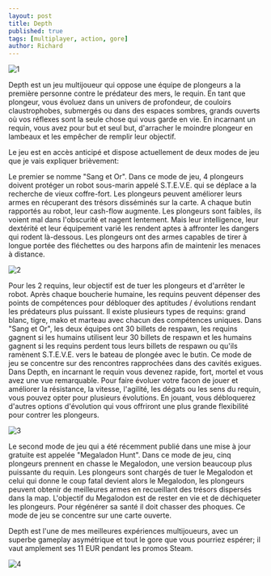 ```yaml
---
layout: post
title: Depth
published: true
tags: [multiplayer, action, gore]
author: Richard
---
```


![1](http://www.depthgame.com/media/concept/Depth_PosterArt_02_Surprised_Diver_POV.jpg)

Depth est un jeu multijoueur qui oppose une &eacute;quipe de plongeurs a la premi&egrave;re personne contre le pr&eacute;dateur des mers, le requin. En tant que plongeur, vous &eacute;voluez dans un univers de profondeur, de couloirs claustrophobes, submerg&eacute;s ou dans des espaces sombres, grands ouverts o&ugrave; vos r&eacute;flexes sont la seule chose qui vous garde en vie. En incarnant un requin, vous avez pour but et seul but, d'arracher le moindre plongeur en lambeaux et les emp&ecirc;cher de remplir leur objectif.

Le jeu est en acc&egrave;s anticip&eacute; et dispose actuellement de deux modes de jeu que je vais expliquer bri&egrave;vement:

Le premier se nomme "Sang et Or". Dans ce mode de jeu, 4 plongeurs doivent prot&eacute;ger un robot sous-marin appel&eacute; S.T.E.V.E. qui se d&eacute;place a la recherche de vieux coffre-fort. Les plongeurs peuvent am&eacute;liorer leurs armes en r&eacute;cuperant des tr&eacute;sors diss&eacute;min&eacute;s sur la carte. A chaque butin rapport&eacute;s au robot, leur cash-flow augmente. Les plongeurs sont faibles, ils voient mal dans l'obscurit&eacute; et nagent lentement. Mais leur intelligence, leur dext&eacute;rit&eacute; et leur &eacute;quipement vari&eacute; les rendent aptes &agrave; affronter les dangers qui rodent l&agrave;-dessous. Les plongeurs ont des armes capables de tirer &agrave; longue port&eacute;e des fl&eacute;chettes ou des harpons afin de maintenir les menaces &agrave; distance.

![2](http://www.depthgame.com/media/concept/Depth_2DArt_KnifeStab.jpg)

Pour les 2 requins, leur objectif est de tuer les plongeurs et d'arr&ecirc;ter le robot. Apr&egrave;s chaque boucherie humaine, les requins peuvent d&eacute;penser des points de comp&eacute;tences pour d&eacute;bloquer des aptitudes / &eacute;volutions rendant les pr&eacute;dateurs plus puissant. Il existe plusieurs types de requins: grand blanc, tigre, mako et marteau avec chacun des comp&eacute;tences uniques. Dans "Sang et Or", les deux &eacute;quipes ont 30 billets de respawn, les requins gagnent si les humains utilisent leur 30 billets de respawn et les humains gagnent si les requins perdent tous leurs billets de respawn ou qu'ils ram&egrave;nent S.T.E.V.E. vers le bateau de plong&eacute;e avec le butin. Ce mode de jeu se concentre sur des rencontres rapproch&eacute;es dans des cavit&eacute;s exigues. Dans Depth, en incarnant le requin vous devenez rapide, fort, mortel et vous avez une vue remarquable. Pour faire &eacute;voluer votre facon de jouer et am&eacute;liorer la r&eacute;sistance, la vitesse, l'agilit&eacute;, les d&eacute;gats ou les sens du requin, vous pouvez opter pour plusieurs &eacute;volutions. En jouant, vous d&eacute;bloquerez d'autres options d'&eacute;volution qui vous offriront une plus grande flexibilit&eacute; pour contrer les plongeurs.

![3](http://www.depthgame.com/media/concept/Depth_PosterArt_03_Divers_Sharks_and_Speargun03.jpg)

Le second mode de jeu qui a &eacute;t&eacute; r&eacute;cemment publi&eacute; dans une mise &agrave; jour gratuite est appel&eacute;e "Megaladon Hunt". Dans ce mode de jeu, cinq plongeurs prennent en chasse le Megalodon, une version beaucoup plus puissante du requin. Les plongeurs sont charg&eacute;s de tuer le Megalodon et celui qui donne le coup fatal devient alors le Megalodon, les plongeurs peuvent obtenir de meilleures armes en recueillant des tr&eacute;sors dispers&eacute;s dans la map. L'objectif du Megalodon est de rester en vie et de d&eacute;chiqueter les plongeurs. Pour r&eacute;g&eacute;n&eacute;rer sa sant&eacute; il doit chasser des phoques. Ce mode de jeu se concentre sur une carte ouverte.

Depth est l'une de mes meilleures exp&eacute;riences multijoueurs, avec un superbe gameplay asym&eacute;trique et tout le gore que vous pourriez esp&eacute;rer; il vaut amplement ses 11 EUR pendant les promos Steam.

![4](http://www.depthgame.com/media/concept/Depth_PosterArt_04_Diver_DPV_Escape.jpg)
